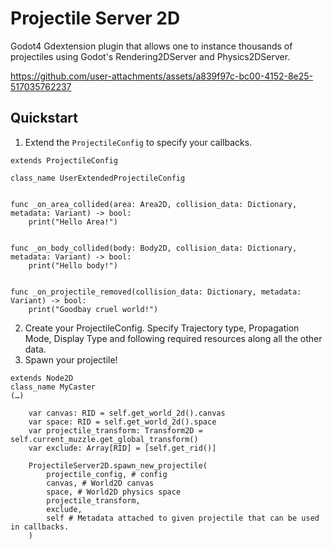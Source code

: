 Projectile Server 2D
===================

Godot4 Gdextension plugin that allows one to instance thousands of projectiles using Godot's Rendering2DServer and Physics2DServer.

https://github.com/user-attachments/assets/a839f97c-bc00-4152-8e25-517035762237


## Quickstart


1. Extend the `ProjectileConfig` to specify your callbacks.
```gdscript
extends ProjectileConfig

class_name UserExtendedProjectileConfig


func _on_area_collided(area: Area2D, collision_data: Dictionary, metadata: Variant) -> bool:
	print("Hello Area!")


func _on_body_collided(body: Body2D, collision_data: Dictionary, metadata: Variant) -> bool:
	print("Hello body!")


func _on_projectile_removed(collision_data: Dictionary, metadata: Variant) -> bool:
	print("Goodbay cruel world!")
```

2. Create your ProjectileConfig. Specify Trajectory type, Propagation Mode, Display Type and following required resources along all the other data.
3. Spawn your projectile!
```gdscript
extends Node2D
class_name MyCaster
(…)

    var canvas: RID = self.get_world_2d().canvas
    var space: RID = self.get_world_2d().space
    var projectile_transform: Transform2D = self.current_muzzle.get_global_transform()
    var exclude: Array[RID] = [self.get_rid()]

    ProjectileServer2D.spawn_new_projectile(
        projectile_config, # config
        canvas, # World2D canvas
        space, # World2D physics space
        projectile_transform, 
        exclude,
        self # Metadata attached to given projectile that can be used in callbacks.
    )
```
